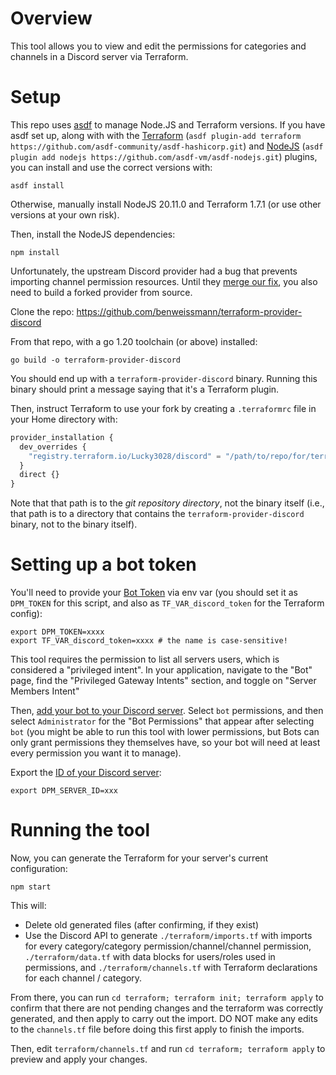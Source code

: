 # Overview

This tool allows you to view and edit the permissions for categories and channels in a Discord server via Terraform.

# Setup

This repo uses [asdf](https://asdf-vm.com/) to manage Node.JS and Terraform versions. If you have asdf set up, along with with the [Terraform](https://github.com/asdf-community/asdf-hashicorp) (`asdf plugin-add terraform https://github.com/asdf-community/asdf-hashicorp.git`) and [NodeJS](https://github.com/asdf-vm/asdf-nodejs) (`asdf plugin add nodejs https://github.com/asdf-vm/asdf-nodejs.git`) plugins, you can install and use the correct versions with:

```
asdf install
```

Otherwise, manually install NodeJS 20.11.0 and Terraform 1.7.1 (or use other versions at your own risk).

Then, install the NodeJS dependencies:

```
npm install
```

Unfortunately, the upstream Discord provider had a bug that prevents importing channel permission resources. Until they [merge our fix](https://github.com/Lucky3028/terraform-provider-discord/pull/126), you also need to build a forked provider from source.

Clone the repo: https://github.com/benweissmann/terraform-provider-discord

From that repo, with a go 1.20 toolchain (or above) installed:

```
go build -o terraform-provider-discord
```

You should end up with a `terraform-provider-discord` binary. Running this binary should print a message saying that it's a Terraform plugin.

Then, instruct Terraform to use your fork by creating a `.terraformrc` file in your Home directory with:

```terraform
provider_installation {
  dev_overrides {
    "registry.terraform.io/Lucky3028/discord" = "/path/to/repo/for/terraform-provider-discord"
  }
  direct {}
}
```

Note that that path is to the *git repository directory*, not the binary itself (i.e., that path is to a directory that contains the `terraform-provider-discord` binary, not to the binary itself).

# Setting up a bot token

You'll need to provide your [Bot Token](https://discordjs.guide/preparations/setting-up-a-bot-application.html#your-bot-s-token) via env var (you should set it as `DPM_TOKEN` for this script, and also as `TF_VAR_discord_token` for the Terraform config):

```
export DPM_TOKEN=xxxx
export TF_VAR_discord_token=xxxx # the name is case-sensitive!
```

This tool requires the permission to list all servers users, which is considered a "privileged intent". In your application, navigate to the "Bot" page, find the "Privileged Gateway Intents" section, and toggle on "Server Members Intent"

Then, [add your bot to your Discord server](https://discordjs.guide/preparations/adding-your-bot-to-servers.html#creating-and-using-your-invite-link). Select `bot` permissions, and then select `Administrator` for the "Bot Permissions" that appear after selecting `bot` (you might be able to run this tool with lower permissions, but Bots can only grant permissions they themselves have, so your bot will need at least every permission you want it to manage).

Export the [ID of your Discord server](https://support.discord.com/hc/en-us/articles/206346498-Where-can-I-find-my-User-Server-Message-ID):

```
export DPM_SERVER_ID=xxx
```

# Running the tool

Now, you can generate the Terraform for your server's current configuration:

```
npm start
```

This will:

- Delete old generated files (after confirming, if they exist)
- Use the Discord API to generate `./terraform/imports.tf` with imports for every category/category permission/channel/channel permission, `./terraform/data.tf` with data blocks for users/roles used in permissions, and `./terraform/channels.tf` with Terraform declarations for each channel / category.

From there, you can run `cd terraform; terraform init; terraform apply` to confirm that there are not pending changes and the terraform was correctly generated, and then apply to carry out the import. DO NOT make any edits to the `channels.tf` file before doing this first apply to finish the imports.

Then, edit `terraform/channels.tf` and run `cd terraform; terraform apply` to preview and apply your changes.

